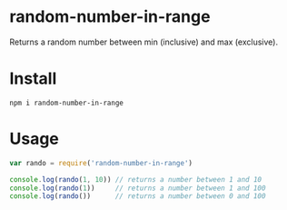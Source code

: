 # random-number-in-range

Returns a random number between min (inclusive) and max (exclusive).

# Install

    npm i random-number-in-range

# Usage

```javascript
var rando = require('random-number-in-range')

console.log(rando(1, 10)) // returns a number between 1 and 10
console.log(rando(1))     // returns a number between 1 and 100
console.log(rando())      // returns a number between 0 and 100
```
